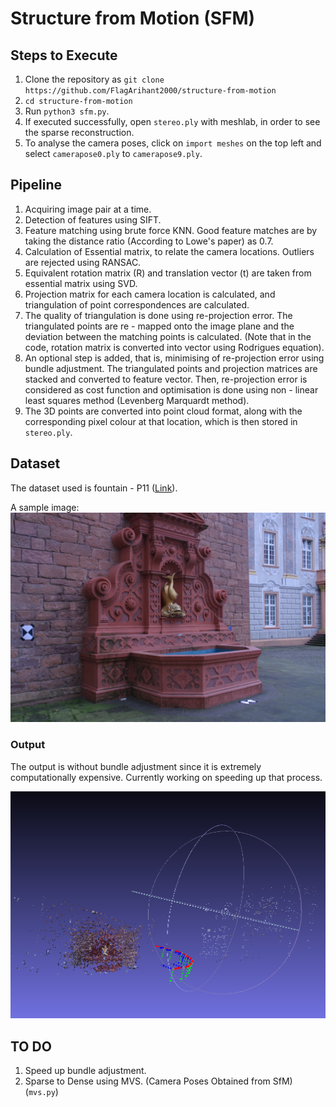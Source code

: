 # Structure from Motion (SFM)

## Steps to Execute

1. Clone the repository as ```git clone https://github.com/FlagArihant2000/structure-from-motion```
2. ```cd structure-from-motion```
3. Run ```python3 sfm.py```.
4. If executed successfully, open ```stereo.ply``` with meshlab, in order to see the sparse reconstruction. 
5. To analyse the camera poses, click on ```import meshes``` on the top left and select ```camerapose0.ply``` to ```camerapose9.ply```.

## Pipeline
1. Acquiring image pair at a time.
2. Detection of features using SIFT.
3. Feature matching using brute force KNN. Good feature matches are by taking the distance ratio (According to Lowe's paper) as 0.7.
4. Calculation of Essential matrix, to relate the camera locations. Outliers are rejected using RANSAC.
5. Equivalent rotation matrix (R) and translation vector (t) are taken from essential matrix using SVD.
6. Projection matrix for each camera location is calculated, and triangulation of point correspondences are calculated.
7. The quality of triangulation is done using re-projection error. The triangulated points are re - mapped onto the image plane and the deviation between the matching points is calculated. (Note that in the code, rotation matrix is converted into vector using Rodrigues equation).
8. An optional step is added, that is, minimising of re-projection error using bundle adjustment. The triangulated points and projection matrices are stacked and converted to feature vector. Then, re-projection error is considered as cost function and optimisation is done using non - linear least squares method (Levenberg Marquardt method).
9. The 3D points are converted into point cloud format, along with the corresponding pixel colour at that location, which is then stored in ```stereo.ply```.

## Dataset

The dataset used is fountain - P11 ([Link](https://github.com/openMVG/SfM_quality_evaluation/tree/master/Benchmarking_Camera_Calibration_2008/fountain-P11)).

A sample image:
![](0008.jpg)

### Output

The output is without bundle adjustment since it is extremely computationally expensive. Currently working on speeding up that process.

![Image](resultpnp.png)

## TO DO

1. Speed up bundle adjustment.
2. Sparse to Dense using MVS. (Camera Poses Obtained from SfM) (```mvs.py```)
